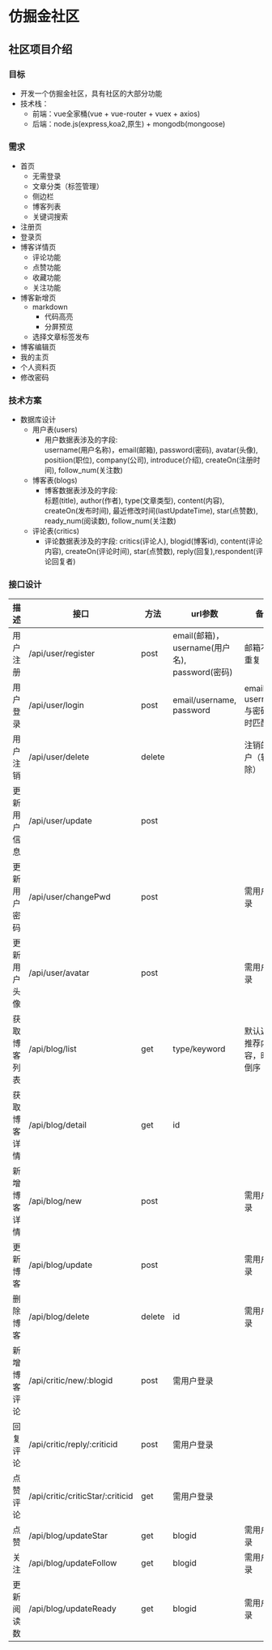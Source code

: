 # 仿掘金社区

## 社区项目介绍
### 目标
- 开发一个仿掘金社区，具有社区的大部分功能
- 技术栈：
  + 前端：vue全家桶(vue + vue-router +  vuex + axios)
  + 后端：node.js(express,koa2,原生) + mongodb(mongoose)   

### 需求
- 首页  
  + 无需登录
  + 文章分类（标签管理）
  + 侧边栏  
  + 博客列表
  + 关键词搜索
- 注册页  
- 登录页
- 博客详情页
  + 评论功能
  + 点赞功能
  + 收藏功能  
  + 关注功能  
- 博客新增页
  + markdown 
    * 代码高亮
    * 分屏预览 
  + 选择文章标签发布  
- 博客编辑页
- 我的主页
- 个人资料页
- 修改密码

### 技术方案
- 数据库设计
  + 用户表(users)
    * 用户数据表涉及的字段:  
      username(用户名称)，email(邮箱), password(密码), avatar(头像), positiion(职位), company(公司), introduce(介绍), createOn(注册时间), follow_num(关注数)
  + 博客表(blogs)
    * 博客数据表涉及的字段:  
      标题(title), author(作者), type(文章类型), content(内容), createOn(发布时间), 最近修改时间(lastUpdateTime), star(点赞数), ready_num(阅读数), follow_num(关注数)
  + 评论表(critics)
    * 评论数据表涉及的字段: 
      critics(评论人), blogid(博客id), content(评论内容), createOn(评论时间), star(点赞数), reply(回复),respondent(评论回复者)

### 接口设计

| 描述| 接口 | 方法 | url参数 | 备注 |   
|-----|-----|------|---------|------|    
|用户注册|/api/user/register| post| email(邮箱)，username(用户名), password(密码)|邮箱不能重复 |    
|用户登录|/api/user/login| post| email/username, password| email或username与密码同时匹配 |    
|用户注销|/api/user/delete| delete|     | 注销的用户（软删除）|   
|更新用户信息|/api/user/update| post|      |  |    
|更新用户密码|/api/user/changePwd| post|   |  需用户登录 |   
|更新用户头像|/api/user/avatar| post|     | 需用户登录 |   
|获取博客列表|/api/blog/list| get|  type/keyword | 默认返回推荐内容，时间倒序|   
|获取博客详情|/api/blog/detail| get| id  |          |     
|新增博客详情|/api/blog/new| post|       | 需用户登录 |   
|更新博客|/api/blog/update|post|         | 需用户登录 |   
|删除博客|/api/blog/delete| delete|id    | 需用户登录 |   
|新增博客评论|/api/critic/new/:blogid| post| 需用户登录 |   
|回复评论|/api/critic/reply/:criticid| post| 需用户登录 |   
|点赞评论|/api/critic/criticStar/:criticid|get| 需用户登录 |      
|点赞|/api/blog/updateStar|get| blogid| 需用户登录 |  
|关注|/api/blog/updateFollow|get| blogid| 需用户登录 |  
|更新阅读数|/api/blog/updateReady|get| blogid| 需用户登录 |  




